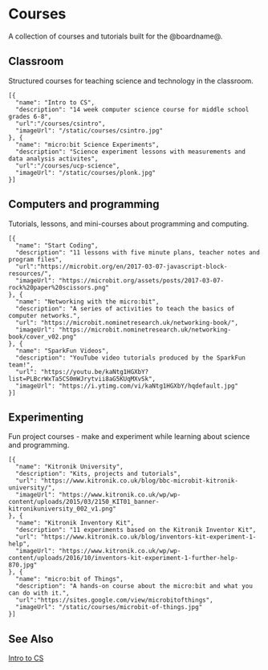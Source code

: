 # Courses

A collection of courses and tutorials built for the @boardname@.

## Classroom

Structured courses for teaching science and technology in the classroom.

```codecard
[{
  "name": "Intro to CS",
  "description": "14 week computer science course for middle school grades 6-8",
  "url":"/courses/csintro",
  "imageUrl": "/static/courses/csintro.jpg"
}, {
  "name": "micro:bit Science Experiments",
  "description": "Science experiment lessons with measurements and data analysis activites",
  "url":"/courses/ucp-science",
  "imageUrl": "/static/courses/plonk.jpg"
}]
```

## Computers and programming

Tutorials, lessons, and mini-courses about programming and computing.

```codecard
[{
  "name": "Start Coding",
  "description": "11 lessons with five minute plans, teacher notes and program files",
  "url":"https://microbit.org/en/2017-03-07-javascript-block-resources/",
  "imageUrl": "https://microbit.org/assets/posts/2017-03-07-rock%20paper%20scissors.png"
}, {
  "name": "Networking with the micro:bit",
  "description": "A series of activities to teach the basics of computer networks.",
  "url": "https://microbit.nominetresearch.uk/networking-book/",
  "imageUrl": "https://microbit.nominetresearch.uk/networking-book/cover_v02.png"  
}, {
  "name": "SparkFun Videos",
  "description": "YouTube video tutorials produced by the SparkFun team!",
  "url": "https://youtu.be/kaNtg1HGXbY?list=PLBcrWxTa5CS0mWJrytvii8aG5KUqMXvSk",
  "imageUrl": "https://i.ytimg.com/vi/kaNtg1HGXbY/hqdefault.jpg"
}]
```
## Experimenting

Fun project courses - make and experiment while learning about science and programming.

```codecard
[{
  "name": "Kitronik University",
  "description": "Kits, projects and tutorials",
  "url": "https://www.kitronik.co.uk/blog/bbc-microbit-kitronik-university/",
  "imageUrl": "https://www.kitronik.co.uk/wp/wp-content/uploads/2015/03/2150_KIT01_banner-kitronikuniversity_002_v1.png"
}, {
  "name": "Kitronik Inventory Kit",
  "description": "11 experiments based on the Kitronik Inventor Kit",
  "url": "https://www.kitronik.co.uk/blog/inventors-kit-experiment-1-help",
  "imageUrl": "https://www.kitronik.co.uk/wp/wp-content/uploads/2016/10/inventors-kit-experiment-1-further-help-870.jpg"
}, {
  "name": "micro:bit of Things",
  "description": "A hands-on course about the micro:bit and what you can do with it.",
  "url":"https://sites.google.com/view/microbitofthings",
  "imageUrl": "/static/courses/microbit-of-things.jpg"
}]
```

## See Also

[Intro to CS](/courses/csintro)
